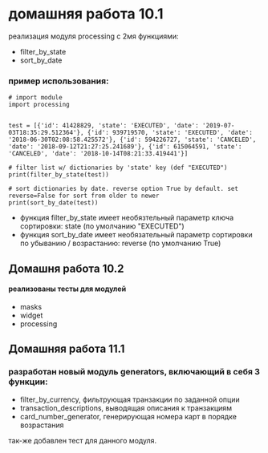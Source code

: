 # домашняя работа 10.1
реализация модуля processing c 2мя функциями:
- filter_by_state
- sort_by_date

### пример использования:
```
# import module
import processing 


test = [{'id': 41428829, 'state': 'EXECUTED', 'date': '2019-07-03T18:35:29.512364'}, {'id': 939719570, 'state': 'EXECUTED', 'date': '2018-06-30T02:08:58.425572'}, {'id': 594226727, 'state': 'CANCELED', 'date': '2018-09-12T21:27:25.241689'}, {'id': 615064591, 'state': 'CANCELED', 'date': '2018-10-14T08:21:33.419441'}]

# filter list w/ dictionaries by 'state' key (def "EXECUTED")
print(filter_by_state(test))

# sort dictionaries by date. reverse option True by default. set reverse=False for sort from older to newer
print(sort_by_date(test))
```
- функция filter_by_state имеет необязтельный параметр ключа сортировки: state (по умолчанию "EXECUTED")
- функция sort_by_date имеет необязательный параметр сортировки по убыванию / возрастанию: reverse (по умолчанию True)

## Домашня работа 10.2
#### реализованы тесты для модулей
- masks
- widget
- processing

## Домашняя работа 11.1
### разработан новый модуль generators, включающий в себя 3 функции:
- filter_by_currency, фильтрующая транзакции по заданной опции
- transaction_descriptions, выводящая описания к транзакциям
- card_number_generator, генерирующая номера карт в порядке возрастания

так-же добавлен тест для данного модуля.